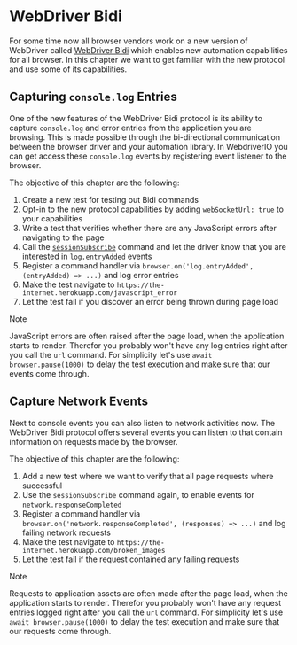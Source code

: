 WebDriver Bidi
==============

For some time now all browser vendors work on a new version of WebDriver called [WebDriver Bidi](https://w3c.github.io/webdriver-bidi/) which enables new automation capabilities for all browser. In this chapter we want to get familiar with the new protocol and use some of its capabilities.

## Capturing `console.log` Entries

One of the new features of the WebDriver Bidi protocol is its ability to capture `console.log` and error entries from the application you are browsing. This is made possible through the bi-directional communication between the browser driver and your automation library. In WebdriverIO you can get access these `console.log` events by registering event listener to the browser.

The objective of this chapter are the following:

1. Create a new test for testing out Bidi commands
2. Opt-in to the new protocol capabilities by adding `webSocketUrl: true` to your capabilities
3. Write a test that verifies whether there are any JavaScript errors after navigating to the page
4. Call the [`sessionSubscribe`](https://webdriver.io/docs/api/webdriverBidi#sessionsubscribe) command and let the driver know that you are interested in `log.entryAdded` events
5. Register a command handler via `browser.on('log.entryAdded', (entryAdded) => ...)` and log error entries
6. Make the test navigate to `https://the-internet.herokuapp.com/javascript_error`
7. Let the test fail if you discover an error being thrown during page load

> [!NOTE]
> JavaScript errors are often raised after the page load, when the application starts to render. Therefor you probably won't have any log entries right after you call the `url` command. For simplicity let's use `await browser.pause(1000)` to delay the test execution and make sure that our events come through.

## Capture Network Events

Next to console events you can also listen to network activities now. The WebDriver Bidi protocol offers several events you can listen to that contain information on requests made by the browser.

The objective of this chapter are the following:

1. Add a new test where we want to verify that all page requests where successful
2. Use the `sessionSubscribe` command again, to enable events for `network.responseCompleted`
3. Register a command handler via `browser.on('network.responseCompleted', (responses) => ...)` and log failing network requests
4. Make the test navigate to `https://the-internet.herokuapp.com/broken_images`
5. Let the test fail if the request contained any failing requests

> [!NOTE]
> Requests to application assets are often made after the page load, when the application starts to render. Therefor you probably won't have any request entries logged right after you call the `url` command. For simplicity let's use `await browser.pause(1000)` to delay the test execution and make sure that our requests come through.
